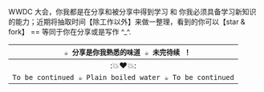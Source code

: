  

WWDC 大会，你我都是在分享和被分享中得到学习 和 你我必须具备学习新知识的能力；近期将抽取时间【除工作以外】来做一整理，看到的你可以【star & fork】 == 等同于你在分享或是写作 ^_^.

| `  ☕️ 分享是你我熟悉的味道 ☕️ 未完待续 ！` |
| :-: |
| :💥❤️💥: |
| `To be continued ☕️ Plain boiled water ☕️ To be continued` |
